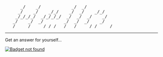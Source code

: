 <pre>
      _/    _/            _/  _/
     _/    _/    _/_/    _/  _/    _/_/
    _/_/_/_/  _/_/_/_/  _/  _/  _/    _/
   _/    _/  _/        _/  _/  _/    _/
  _/    _/    _/_/_/  _/  _/    _/_/    _/
</pre>

---

Get an answer for yourself... 

[![Badget not found](https://master-glider-mature.ngrok-free.app/)](https://github.com/Zhongheng-Cheng/)


